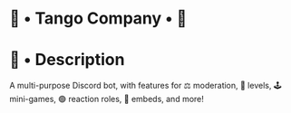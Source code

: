 # 📌  •  Tango Company  • 📌  

# 📜 • Description

A multi-purpose Discord bot, with features for ⚖ moderation, 🏅 levels, 🕹 mini-games, 🟢 reaction roles, 📄 embeds, and more!

